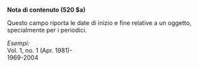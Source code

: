 **Nota di contenuto (520 $a)**

Questo campo riporta le date di inizio e fine relative a un oggetto, specialmente per i periodici.  
  
_Esempi:_  
Vol. 1, no. 1 (Apr. 1981)-  
1969-2004